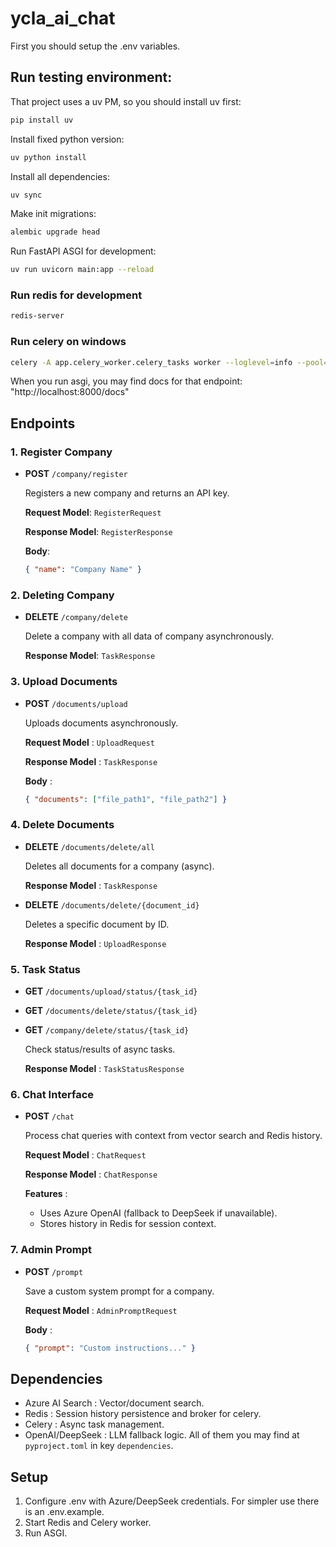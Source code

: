 # ycla_ai_chat

First you should setup the .env variables.

## Run testing environment:
That project uses a uv PM, so you should install uv first:
```bash  
pip install uv
```
Install fixed python version:
```bash
uv python install
```
Install all dependencies:
```bash
uv sync
```
Make init migrations:
```bash
alembic upgrade head
```

Run FastAPI ASGI for development:
```bash
uv run uvicorn main:app --reload
```
### Run redis for development 
```bash
redis-server
```
### Run celery on windows
```bash
celery -A app.celery_worker.celery_tasks worker --loglevel=info --pool=eventlet
```
When you run asgi, you may find docs for that endpoint: "http://localhost:8000/docs"


## Endpoints

### 1. **Register Company**  
- **POST** `/company/register`

  Registers a new company and returns an API key.
  
  **Request Model**: `RegisterRequest`
    
  **Response Model**: `RegisterResponse`
    
  **Body**:
  ```json
  { "name": "Company Name" }
  ```

### 2. **Deleting Company**  
- **DELETE** `/company/delete`

  Delete a company with all data of company asynchronously.
      
  **Response Model**: `TaskResponse`
  
### 3. Upload Documents  
- **POST**  `/documents/upload`

  Uploads documents asynchronously. 
  
  **Request Model** : `UploadRequest`
  
  **Response Model** : `TaskResponse`
  
  **Body** :
  ```json
  { "documents": ["file_path1", "file_path2"] }
  ```

### 4. Delete Documents   
- **DELETE**  `/documents/delete/all`

  Deletes all documents for a company (async).
  
  **Response Model** : `TaskResponse`
  
- **DELETE**  `/documents/delete/{document_id}`
  
  Deletes a specific document by ID.
  
  **Response Model** : `UploadResponse`


### 5. Task Status  
- **GET**  `/documents/upload/status/{task_id}`
- **GET**  `/documents/delete/status/{task_id}`
- **GET**  `/company/delete/status/{task_id}`

  Check status/results of async tasks.
  
  **Response Model** : `TaskStatusResponse`

### 6. Chat Interface 
- **POST**  `/chat`

  Process chat queries with context from vector search and Redis history.
  
  **Request Model** : `ChatRequest`
  
  **Response Model** : `ChatResponse`
  
  **Features** :
  - Uses Azure OpenAI (fallback to DeepSeek if unavailable).
  - Stores history in Redis for session context.

### 7. Admin Prompt   
- **POST**  `/prompt`

  Save a custom system prompt for a company.
  
  **Request Model** : `AdminPromptRequest`
  
  **Body** :
  ```json
  { "prompt": "Custom instructions..." }
  ```

## Dependencies
- Azure AI Search : Vector/document search.
- Redis : Session history persistence and broker for celery.
- Celery : Async task management.
- OpenAI/DeepSeek : LLM fallback logic.
All of them you may find at ```pyproject.toml``` in key ```dependencies```.

## Setup
1. Configure .env with Azure/DeepSeek credentials. For simpler use there is an .env.example.
2. Start Redis and Celery worker.
3. Run ASGI.
